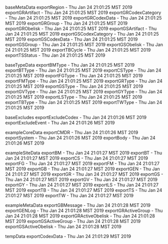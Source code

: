 

baseMetaData
exportRegion - Thu Jan 24 21:01:25 MST 2019
exportGRArtifact - Thu Jan 24 21:01:25 MST 2019
exportGRCodexCategory - Thu Jan 24 21:01:25 MST 2019
exportGRCodexData - Thu Jan 24 21:01:25 MST 2019
exportGRGroup - Thu Jan 24 21:01:25 MST 2019
exportGRObelisk - Thu Jan 24 21:01:25 MST 2019
exportGSArtifact - Thu Jan 24 21:01:25 MST 2019
exportGSCodexCategory - Thu Jan 24 21:01:25 MST 2019
exportGSCodexData - Thu Jan 24 21:01:25 MST 2019
exportGSGroup - Thu Jan 24 21:01:25 MST 2019
exportGSObelisk - Thu Jan 24 21:01:25 MST 2019
exportTBCycle - Thu Jan 24 21:01:25 MST 2019
exportTSStatus - Thu Jan 24 21:01:25 MST 2019

baseTypeData
exportBMType - Thu Jan 24 21:01:25 MST 2019
exportBTType - Thu Jan 24 21:01:25 MST 2019
exportCSType - Thu Jan 24 21:01:25 MST 2019
exportFGType - Thu Jan 24 21:01:25 MST 2019
exportFMType - Thu Jan 24 21:01:25 MST 2019
exportGRType - Thu Jan 24 21:01:25 MST 2019
exportGSType - Thu Jan 24 21:01:25 MST 2019
exportGVType - Thu Jan 24 21:01:25 MST 2019
exportGYType - Thu Jan 24 21:01:25 MST 2019
exportLSType - Thu Jan 24 21:01:25 MST 2019
exportTBType - Thu Jan 24 21:01:25 MST 2019
exportTWType - Thu Jan 24 21:01:25 MST 2019

baseExcludes
exportExcludeCodex - Thu Jan 24 21:01:26 MST 2019
exportExcludeEvent - Thu Jan 24 21:01:26 MST 2019

exampleCoreData
exportCMDR - Thu Jan 24 21:01:26 MST 2019
exportSystem - Thu Jan 24 21:01:26 MST 2019
exportBody - Thu Jan 24 21:01:26 MST 2019

exampleSiteData
exportBM - Thu Jan 24 21:01:27 MST 2019
exportBT - Thu Jan 24 21:01:27 MST 2019
exportCS - Thu Jan 24 21:01:27 MST 2019
exportFG - Thu Jan 24 21:01:27 MST 2019
exportFM - Thu Jan 24 21:01:27 MST 2019
exportGB - Thu Jan 24 21:01:27 MST 2019
exportGEN - Thu Jan 24 21:01:27 MST 2019
exportGR - Thu Jan 24 21:01:27 MST 2019
exportGS - Thu Jan 24 21:01:27 MST 2019
exportGV - Thu Jan 24 21:01:27 MST 2019
exportGY - Thu Jan 24 21:01:27 MST 2019
exportLS - Thu Jan 24 21:01:27 MST 2019
exportTB - Thu Jan 24 21:01:27 MST 2019
exportTS - Thu Jan 24 21:01:27 MST 2019
exportTW - Thu Jan 24 21:01:27 MST 2019

exampleMetaData
exportGBMessage - Thu Jan 24 21:01:28 MST 2019
exportGENLog - Thu Jan 24 21:01:28 MST 2019
exportGRActiveGroup - Thu Jan 24 21:01:28 MST 2019
exportGRActiveObelisk - Thu Jan 24 21:01:28 MST 2019
exportGSActiveGroup - Thu Jan 24 21:01:28 MST 2019
exportGSActiveObelisk - Thu Jan 24 21:01:28 MST 2019

tempData
exportCodexData - Thu Jan 24 21:01:29 MST 2019
